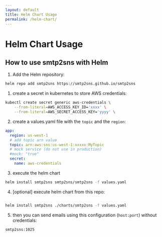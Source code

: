 ```yaml
---
layout: default
title: Helm Chart Usage
permalink: /helm-chart/
---
```


# Helm Chart Usage

## How to use smtp2sns with Helm

1. Add the Helm repository:

```bash
helm repo add smtp2sns https://smtp2sns.github.io/smtp2sns
```
1. create a secret in kubernetes to store AWS credentials:

```bash
kubectl create secret generic aws-credentials \
    --from-literal=AWS_ACCESS_KEY_ID='xxxx' \
    --from-literal=AWS_SECRET_ACCESS_KEY='yyyy' \

```

2. create a values.yaml file with the `topic` and the `region`:
```yaml
app:
  region: us-west-1
  # add topic arn value
  topic: arn:aws:sns:us-west-1:xxxxx:MyTopic
  # mock service (do not use in production)
  #mock: "true"  
  secret: 
    name: aws-credentials
```

3. execute the helm chart
```bash
helm install smtp2sns smtp2sns/smtp2sns -f values.yaml
```
4. [optional] execute helm chart from this repo:
```bash

helm install smtp2sns ./charts/smtp2sns -f values.yaml
```


5. then you can send emails using this configuration (`host:port`) without credentials:
```
smtp2sns:1025
```